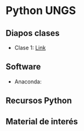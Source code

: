 # Python UNGS

## Diapos clases

- Clase 1: [Link](https://github.com/sebasped/pythonungs/blob/master/pythonClase1.pdf)

## Software

- Anaconda:

## Recursos Python

## Material de interés
